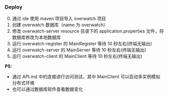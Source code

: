 ### Deploy

0. 通过 ide 使用 maven 项目导入 overwatch 项目
1. 创建 overwatch 数据库（name 为 overwatch）
1. 修改 overwatch-server resource 目录下的 application.properties 文件，将数据库修改为本地数据库
2. 运行 overwatch-register 的 MainRegister 等待 10 秒左右(终端无输出)
3. 运行 overwatch-server 的 MainServer 等待 10 秒左右(终端无输出)
4. 运行 overwatch-client 的 MainClient 等待 10 秒左右(终端无输出)


**PS:**
+ 通过 API.md 中的连接进行访问测试，其中 MainClient 可以启动多实例模拟分布式环境
+ 也可以通过数据库软件查看数据变化



